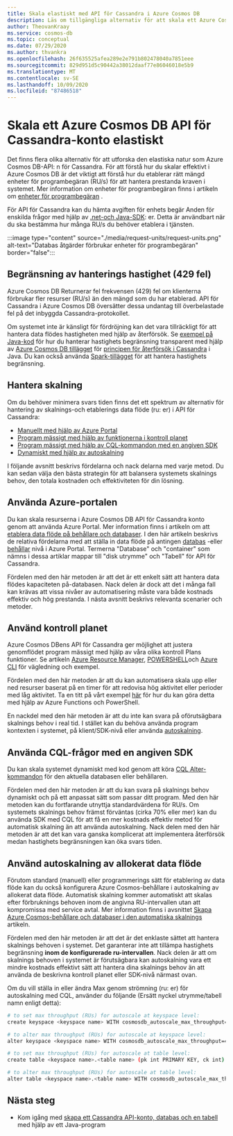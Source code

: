 ```yaml
---
title: Skala elastiskt med API för Cassandra i Azure Cosmos DB
description: Läs om tillgängliga alternativ för att skala ett Azure Cosmos DB API för Cassandra konto och deras fördelar/nack delar
author: TheovanKraay
ms.service: cosmos-db
ms.topic: conceptual
ms.date: 07/29/2020
ms.author: thvankra
ms.openlocfilehash: 26f635525afea289e2e791b802478040a7851eee
ms.sourcegitcommit: 829d951d5c90442a38012daaf77e86046018e5b9
ms.translationtype: MT
ms.contentlocale: sv-SE
ms.lasthandoff: 10/09/2020
ms.locfileid: "87486518"
---
```

# <a name="elastically-scale-an-azure-cosmos-db-cassandra-api-account"></a>Skala ett Azure Cosmos DB API för Cassandra-konto elastiskt

Det finns flera olika alternativ för att utforska den elastiska natur som Azure Cosmos DB-API: n för Cassandra. För att förstå hur du skalar effektivt i Azure Cosmos DB är det viktigt att förstå hur du etablerar rätt mängd enheter för programbegäran (RU/s) för att hantera prestanda kraven i systemet. Mer information om enheter för programbegäran finns i artikeln om [enheter för programbegäran](request-units.md) . 

För API för Cassandra kan du hämta avgiften för enhets begär Anden för enskilda frågor med hjälp av [.net-och Java-SDK](https://docs.microsoft.com/azure/cosmos-db/find-request-unit-charge#cassandra-api): er. Detta är användbart när du ska bestämma hur många RU/s du behöver etablera i tjänsten.

:::image type="content" source="./media/request-units/request-units.png" alt-text="Databas åtgärder förbrukar enheter för programbegäran" border="false":::

## <a name="handling-rate-limiting-429-errors"></a>Begränsning av hanterings hastighet (429 fel)

Azure Cosmos DB Returnerar fel frekvensen (429) fel om klienterna förbrukar fler resurser (RU/s) än den mängd som du har etablerad. API för Cassandra i Azure Cosmos DB översätter dessa undantag till överbelastade fel på det inbyggda Cassandra-protokollet. 

Om systemet inte är känsligt för fördröjning kan det vara tillräckligt för att hantera data flödes hastigheten med hjälp av återförsök. Se [exempel på Java-kod](https://github.com/Azure-Samples/azure-cosmos-cassandra-java-retry-sample) för hur du hanterar hastighets begränsning transparent med hjälp av [Azure Cosmos DB tillägget](https://github.com/Azure/azure-cosmos-cassandra-extensions) för [principen för återförsök i Cassandra](https://docs.datastax.com/en/developer/java-driver/4.4/manual/core/retries/) i Java. Du kan också använda [Spark-tillägget](https://mvnrepository.com/artifact/com.microsoft.azure.cosmosdb/azure-cosmos-cassandra-spark-helper) för att hantera hastighets begränsning.

## <a name="manage-scaling"></a>Hantera skalning

Om du behöver minimera svars tiden finns det ett spektrum av alternativ för hantering av skalnings-och etablerings data flöde (ru: er) i API för Cassandra:

* [Manuellt med hjälp av Azure Portal](#use-azure-portal)
* [Program mässigt med hjälp av funktionerna i kontroll planet](#use-control-plane)
* [Program mässigt med hjälp av CQL-kommandon med en angiven SDK](#use-cql-queries)
* [Dynamiskt med hjälp av autoskalning](#use-autoscale)

I följande avsnitt beskrivs fördelarna och nack delarna med varje metod. Du kan sedan välja den bästa strategin för att balansera systemets skalnings behov, den totala kostnaden och effektiviteten för din lösning.

## <a name="use-the-azure-portal"></a><a id="use-azure-portal"></a>Använda Azure-portalen

Du kan skala resurserna i Azure Cosmos DB API för Cassandra konto genom att använda Azure Portal. Mer information finns i artikeln om att [etablera data flöde på behållare och databaser](set-throughput.md). I den här artikeln beskrivs de relativa fördelarna med att ställa in data flöde på antingen [databas](set-throughput.md#set-throughput-on-a-database) -eller [behållar](set-throughput.md#set-throughput-on-a-container) nivå i Azure Portal. Termerna "Database" och "container" som nämns i dessa artiklar mappar till "disk utrymme" och "Tabell" för API för Cassandra.

Fördelen med den här metoden är att det är ett enkelt sätt att hantera data flödes kapaciteten på-databasen. Nack delen är dock att det i många fall kan krävas att vissa nivåer av automatisering måste vara både kostnads effektiv och hög prestanda. I nästa avsnitt beskrivs relevanta scenarier och metoder.

## <a name="use-the-control-plane"></a><a id="use-control-plane"></a>Använd kontroll planet

Azure Cosmos DBens API för Cassandra ger möjlighet att justera genomflödet program mässigt med hjälp av våra olika kontroll Plans funktioner. Se artikeln [Azure Resource Manager](manage-cassandra-with-resource-manager.md), [POWERSHELL](powershell-samples.md)och [Azure CLI](cli-samples.md) för vägledning och exempel.

Fördelen med den här metoden är att du kan automatisera skala upp eller ned resurser baserat på en timer för att redovisa hög aktivitet eller perioder med låg aktivitet. Ta en titt på vårt exempel [här](https://github.com/Azure-Samples/azure-cosmos-throughput-scheduler) för hur du kan göra detta med hjälp av Azure Functions och PowerShell.

En nackdel med den här metoden är att du inte kan svara på oförutsägbara skalnings behov i real tid. I stället kan du behöva använda program kontexten i systemet, på klient/SDK-nivå eller använda [autoskalning](provision-throughput-autoscale.md).

## <a name="use-cql-queries-with-a-specific-sdk"></a><a id="use-cql-queries"></a>Använda CQL-frågor med en angiven SDK

Du kan skala systemet dynamiskt med kod genom att köra [CQL Alter-kommandon](cassandra-support.md#keyspace-and-table-options) för den aktuella databasen eller behållaren.

Fördelen med den här metoden är att du kan svara på skalnings behov dynamiskt och på ett anpassat sätt som passar ditt program. Med den här metoden kan du fortfarande utnyttja standardvärdena för RU/s. Om systemets skalnings behov främst förväntas (cirka 70% eller mer) kan du använda SDK med CQL för att få en mer kostnads effektiv metod för automatisk skalning än att använda autoskalning. Nack delen med den här metoden är att det kan vara ganska komplicerat att implementera återförsök medan hastighets begränsningen kan öka svars tiden.

## <a name="use-autoscale-provisioned-throughput"></a><a id="use-autoscale"></a>Använd autoskalning av allokerat data flöde

Förutom standard (manuell) eller programmerings sätt för etablering av data flöde kan du också konfigurera Azure Cosmos-behållare i autoskalning av allokerat data flöde. Automatisk skalning kommer automatiskt att skalas efter förbruknings behoven inom de angivna RU-intervallen utan att kompromissa med service avtal. Mer information finns i avsnittet [Skapa Azure Cosmos-behållare och databaser i den automatiska skalnings](provision-throughput-autoscale.md) artikeln.

Fördelen med den här metoden är att det är det enklaste sättet att hantera skalnings behoven i systemet. Det garanterar inte att tillämpa hastighets begränsning **inom de konfigurerade ru-intervallen**. Nack delen är att om skalnings behoven i systemet är förutsägbara kan autoskalning vara ett mindre kostnads effektivt sätt att hantera dina skalnings behov än att använda de beskrivna kontroll planet eller SDK-nivå närmast ovan.

Om du vill ställa in eller ändra Max genom strömning (ru: er) för autoskalning med CQL, använder du följande (Ersätt nyckel utrymme/tabell namn enligt detta):

```Bash
# to set max throughput (RUs) for autoscale at keyspace level:
create keyspace <keyspace name> WITH cosmosdb_autoscale_max_throughput=5000;

# to alter max throughput (RUs) for autoscale at keyspace level:
alter keyspace <keyspace name> WITH cosmosdb_autoscale_max_throughput=4000;

# to set max throughput (RUs) for autoscale at table level:
create table <keyspace name>.<table name> (pk int PRIMARY KEY, ck int) WITH cosmosdb_autoscale_max_throughput=5000;

# to alter max throughput (RUs) for autoscale at table level:
alter table <keyspace name>.<table name> WITH cosmosdb_autoscale_max_throughput=4000;
```

## <a name="next-steps"></a>Nästa steg

- Kom igång med [skapa ett Cassandra API-konto, databas och en tabell](create-cassandra-api-account-java.md) med hjälp av ett Java-program
